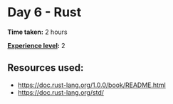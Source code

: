# Day 6 - Rust

**Time taken:** 2 hours

**[Experience level](https://github.com/Vilsol/AdventOfCode2017/blob/master/README.md#experience-levels):** 2

## Resources used:

* https://doc.rust-lang.org/1.0.0/book/README.html
* https://doc.rust-lang.org/std/
